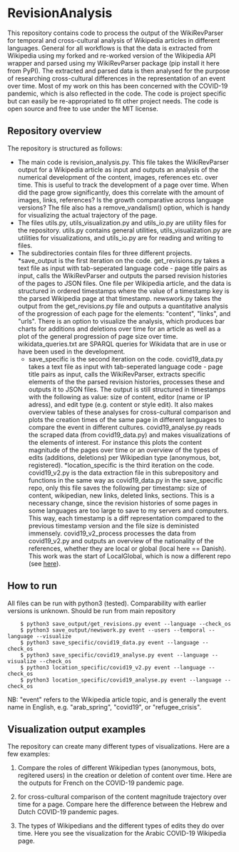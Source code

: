 # RevisionAnalysis

This repository contains code to process the output of the WikiRevParser for temporal and cross-cultural analysis of Wikipedia articles in different languages. General for all workflows is that the data is extracted from Wikipedia using my forked and re-worked version of the Wikipedia API wrapper and parsed using my WikiRevParser package (pip install it here from PyPI). The extracted and parsed data is then analysed for the purpose of researching cross-cultural differences in the representation of an event over time. Most of my work on this has been concerned with the COVID-19 pandemic, which is also reflected in the code. The code is project specific but can easily be re-appropriated to fit other project needs. The code is open source and free to use under the MIT license.

## Repository overview
The repository is structured as follows:

* The main code is revision_analysis.py. This file takes the WikiRevParser output for a Wikipedia article as input and outputs an analysis of the numerical development of the content, images, references etc. over time. This is useful to track the development of a page over time. When did the page grow significantly, does this correlate with the amount of images, links, references? Is the growth comparative across language versions? The file also has a remove_vandalism() option, which is handy for visualizing the actual trajectory of the page.
* The files utils.py, utils_visualization.py and utils_io.py are utility files for the repository. utils.py contains general utilities, utils_visualization.py are utilities for visualizations, and utils_io.py are for reading and writing to files.
* The subdirectories contain files for three different projects.
	*save_output is the first iteration on the code. get_revisions.py takes a text file as input with tab-seperated language code - page title pairs as input, calls the WikiRevParser and outputs the parsed revision histories of the pages to JSON files. One file per Wikipedia article, and the data is structured in ordered timestamps where the value of a timestamp key is the parsed Wikipedia page at that timestamp. newswork.py takes the output from the get_revisions.py file and outputs a quantitative analysis of the progression of each page for the elements: "content", "links", and "urls". There is an option to visualize the analysis, which produces bar charts for additions and deletions over time for an article as well as a plot of the general progression of page size over time. wikidata_queries.txt are SPARQL queries for Wikidata that are in use or have been used in the development.
	* save_specific is the second iteration on the code. covid19_data.py takes a text file as input with tab-seperated language code - page title pairs as input, calls the WikiRevParser, extracts specific elements of the the parsed revision histories, processes these and outputs it to JSON files. The output is still structured in timestamps with the following as value: size of content, editor (name or IP adress), and edit type (e.g. content or style edit). It also makes overview tables of these analyses for cross-cultural comparison and plots the creation times of the same page in different languages to compare the event in different cultures. covid19_analyse.py reads the scraped data (from covid19_data.py) and makes visualizations of the elements of interest. For instance this plots the content magnitude of the pages over time or an overview of the types of edits (additions, deletions) per Wikipedian type (anonymous, bot, registered).
	*location_specific is the third iteration on the code. covid19_v2.py is the data extraction file in this subrepository and functions in the same way as covid19_data.py in the save_specific repo, only this file saves the following per timestamp: size of content, wikipedian, new links, deleted links, sections. This is a necessary change, since the revision histories of some pages in some languages are too large to save to my servers and computers. This way, each timestamp is a diff representation compared to the previous timestamp version and the file size is deministed immensely. covid19_v2_process processes the data from covid19_v2.py and outputs an overview of the nationality of the references, whether they are local or global (local here == Danish). This work was the start of LocalGlobal, which is now a different repo (see [here](https://github.com/ajoer/LocationBias)).

## How to run
All files can be run with python3 (tested). Comparability with earlier versions is unknown. Should be run from main repository

		$ python3 save_output/get_revisions.py event --language --check_os
		$ python3 save_output/newswork.py event --users --temporal --language --visualize
		$ python3 save_specific/covid19_data.py event --language --check_os
		$ python3 save_specific/covid19_analyse.py event --language --visualize --check_os
		$ python3 location_specific/covid19_v2.py event --language --check_os
		$ python3 location_specific/covid19_analyse.py event --language --check_os

NB: "event" refers to the Wikipedia article topic, and is generally the event name in English, e.g. "arab_spring", "covid19", or "refugee_crisis".

## Visualization output examples

The repository can create many different types of visualizations. Here are a few examples:
1. Compare the roles of different Wikipedian types (anonymous, bots, regitered users) in the creation or deletion of content over time. Here are the outputs for French on the COVID-19 pandemic page.

2. for cross-cultural comparison of the content magnitude trajectory over time for a page. Compare here the difference between the Hebrew and Dutch COVID-19 pandemic pages.

3. The types of Wikipedians and the different types of edits they do over time. Here you see the visualization for the Arabic COVID-19 Wikipedia page.